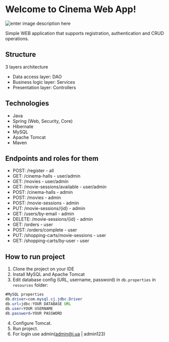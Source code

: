
# Welcome to Cinema Web App!
![enter image description here](https://i.imgur.com/bBLr71w.jpg)

Simple WEB application that supports registration, authentication and CRUD operations.

## Structure
3 layers architecture
- Data access layer: DAO
- Business logic layer: Services
- Presentation layer: Controllers

## Technologies
- Java
- Spring (Web, Security, Core)
- Hibernate
- MySQL
- Apache Tomcat
- Maven

## Endpoints and roles for them
- POST: /register - all
- GET: /cinema-halls - user/admin
- GET: /movies - user/admin
- GET: /movie-sessions/available - user/admin
- POST: /cinema-halls - admin
- POST: /movies - admin
- POST: /movie-sessions - admin
- PUT: /movie-sessions/{id} - admin
- GET: /users/by-email - admin
- DELETE: /movie-sessions/{id} - admin
- GET: /orders - user
- POST: /orders/complete - user
- PUT: /shopping-carts/movie-sessions - user
- GET: /shopping-carts/by-user - user

## How to run project
1. Clone the project on your IDE
2. Install MySQL and Apache Tomcat
3. Edit database config (URL, username, password) in ```db.properties``` in ```resources``` folder:

``` java
#MySQL properties
db.driver=com.mysql.cj.jdbc.Driver
db.url=jdbc:YOUR DATABASE URL
db.user=YOUR USERNAME
db.password=YOUR PASSWORD
```
4. Configure Tomcat.
5. Run project.
6. For login use admin(admin@i.ua | admin123)
